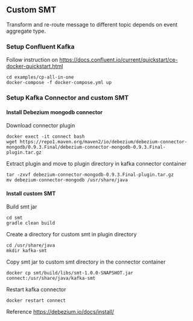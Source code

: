 ## Custom SMT
Transform and re-route message to different topic depends on event aggregate type.

### Setup Confluent Kafka

Follow instruction on 
https://docs.confluent.io/current/quickstart/ce-docker-quickstart.html

```
cd examples/cp-all-in-one
docker-compose -f docker-compose.yml up
```

### Setup Kafka Connector and custom SMT

#### Install Debezium mongodb connector

Download connector plugin
```
docker exect -it connect bash
wget https://repo1.maven.org/maven2/io/debezium/debezium-connector-mongodb/0.9.3.Final/debezium-connector-mongodb-0.9.3.Final-plugin.tar.gz
```

Extract plugin and move to plugin directory in kafka connector container
```
tar -zxvf debezium-connector-mongodb-0.9.3.Final-plugin.tar.gz
mv debezium-connector-mongodb /usr/share/java
```

#### Install custom SMT

Build smt jar
```
cd smt
gradle clean build
```

Create a directory for custom smt in plugin directory
```
cd /usr/share/java
mkdir kafka-smt
```

Copy smt jar to custom smt directory in the connector container
```
docker cp smt/build/libs/smt-1.0.0-SNAPSHOT.jar connect:/usr/share/java/kafka-smt
```

Restart kafka connector
```
docker restart connect
```

Reference
https://debezium.io/docs/install/